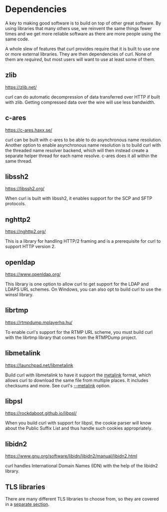 # Dependencies

A key to making good software is to build on top of other great software. By
using libraries that many others use, we reinvent the same things fewer times
and we get more reliable software as there are more people using the same
code.

A whole slew of features that curl provides require that it is built to use
one or more external libraries. They are then dependencies of curl. None of
them are *required*, but most users will want to use at least some of them.

## zlib

https://zlib.net/

curl can do automatic decompression of data transferred over HTTP if built with
zlib. Getting compressed data over the wire will use less bandwidth.

## c-ares

https://c-ares.haxx.se/

curl can be built with c-ares to be able to do asynchronous name resolution.
Another option to enable asynchronous name resolution is to build curl with the
threaded name resolver backend, which will then instead create a separate
helper thread for each name resolve. c-ares does it all within the
same thread.

## libssh2

https://libssh2.org/

When curl is built with libssh2, it enables support for the SCP and SFTP
protocols.

## nghttp2

https://nghttp2.org/

This is a library for handling HTTP/2 framing and is a prerequisite for curl
to support HTTP version 2.

## openldap

https://www.openldap.org/

This library is one option to allow curl to get support for the LDAP and LDAPS
URL schemes. On Windows, you can also opt to build curl to use the winssl library.

## librtmp

https://rtmpdump.mplayerhq.hu/

To enable curl's support for the RTMP URL scheme, you must build curl with the
librtmp library that comes from the RTMPDump project.

## libmetalink

https://launchpad.net/libmetalink

Build curl with libmetalink to have it support the
[metalink](https://www.metalinker.org/) format, which allows curl to download
the same file from multiple places. It includes checksums and more. See curl's
[--metalink](https://curl.haxx.se/docs/manpage.html#--metalink) option.

## libpsl

https://rockdaboot.github.io/libpsl/

When you build curl with support for libpsl, the cookie parser will know about
the Public Suffix List and thus handle such cookies appropriately.

## libidn2

https://www.gnu.org/software/libidn/libidn2/manual/libidn2.html

curl handles International Domain Names (IDN) with the help of the libidn2 library.

## TLS libraries

There are many different TLS libraries to choose from, so they are covered in
a [separate section](building-tls.md).
